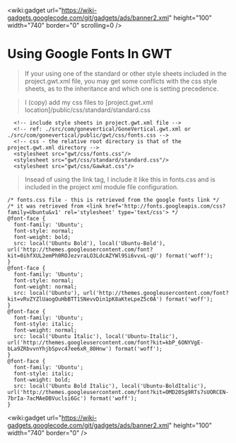 
&lt;wiki:gadget url="https://wiki-gadgets.googlecode.com/git/gadgets/ads/banner2.xml" height="100" width="740" border="0" scrolling=0 /&gt;

# Using Google Fonts In GWT #
> If your using one of the standard or other style sheets included in the project.gwt.xml file, you may get some conflicts with the css style sheets, as to the inheritance and which one is setting precedence.

> I (copy) add my css files to [project.gwt.xml location]/public/css/standard/standard.css
```
  <!-- include style sheets in project.gwt.xml file -->
  <!-- ref: ./src/com/gonevertical/GoneVertical.gwt.xml or ./src/com/gonevertical/public/gwt/css/fonts.css -->
  <!-- css - the relative root directory is that of the project.gwt.xml directory -->
  <stylesheet src="gwt/css/fonts.css"/>  
  <stylesheet src="gwt/css/standard/standard.css"/>
  <stylesheet src="gwt/css/Gawkat.css"/> 
```

> Insead of using the link tag, I include it like this in fonts.css and is included in the project xml module file configuration.
```
/* fonts.css file - this is retrieved from the google fonts link */
/* it was retrieved from <link href='http://fonts.googleapis.com/css?family=Ubuntu&v1' rel='stylesheet' type='text/css'> */
@font-face {
  font-family: 'Ubuntu';
  font-style: normal;
  font-weight: bold;
  src: local('Ubuntu Bold'), local('Ubuntu-Bold'), url('http://themes.googleusercontent.com/font?kit=0ihfXUL2emPh0ROJezvraLO3LdcAZYWl9Si6vvxL-qU') format('woff');
}
@font-face {
  font-family: 'Ubuntu';
  font-style: normal;
  font-weight: normal;
  src: local('Ubuntu'), url('http://themes.googleusercontent.com/font?kit=vRvZYZlUaogOuHbBTT1SNevvDin1pK8aKteLpeZ5c0A') format('woff');
}
@font-face {
  font-family: 'Ubuntu';
  font-style: italic;
  font-weight: normal;
  src: local('Ubuntu Italic'), local('Ubuntu-Italic'), url('http://themes.googleusercontent.com/font?kit=kbP_6ONYVgE-bLa9ZRbvvnYhjbSpvc47ee6xR_80Hnw') format('woff');
}
@font-face {
  font-family: 'Ubuntu';
  font-style: italic;
  font-weight: bold;
  src: local('Ubuntu Bold Italic'), local('Ubuntu-BoldItalic'), url('http://themes.googleusercontent.com/font?kit=OMD20Sg9RTs7sUORCEN-7brIa-7acMAeDBVuclsi6Gc') format('woff');
}
```


&lt;wiki:gadget url="https://wiki-gadgets.googlecode.com/git/gadgets/ads/banner2.xml" height="100" width="740" border="0" /&gt;
